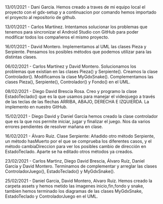 13/01/2021 - Dani García. Hemos creado a traves de mi equipo local el proyecto con el gdx-setup y a continuacion por comando hemos importado el proyecto al repositorio de github.

13/01/2021 - Carlos Martínez. Intentamos solucionar los problemas que tenemos para sincronizar el Android Studio con GitHub para poder modificar todos los compañeros el mismo proyecto.

16/01/2021 - David Montero. Implementamos al UML las clases Pieza y Serpiente. Pensamos los posibles métodos que podemos utilizar para las distintas clases.

06/02/2021 - Carlos Martínez y David Montero. Solucionamos los problemas que existian en las clases Pieza() y Serpiente(). Creamos la clase Controlador(). Modificamos la clase MyGdxSnake(). Complementamos las clases Pieza(), Serpiente(), Controlador() y Fondo() en el UML.

08/02/2021 - Diego David Brescia Rosa. Creo y programo la clase EstadoTeclado() que es la que usamos para manejar el videojuego a través de las teclas de las flechas ARRIBA, ABAJO, DERECHA E IZQUIERDA. La implemento en nuestro GitHub.

15/02/2021 - Diego David y Daniel Garcia hemos creado la clase controlador que es la que nos permite iniciar, jugar y finalizar el juego. Nos da varios errores pendientes de resolver mañana en clase.

16/02/2021 - Álvaro Ruiz. Clase Serpiente: Añadido otro método Serpiente, un método hasMuerto por el que se comprueba los diferentes casos, y el método cambiaDireccion para ver los posibles cambio de dirección en EstadoTeclado. Aparte se ha editado otros métodos ya creados.

23/02/2021 - Carlos Martinz, Diego David Brescia, Álvaro Ruíz, Daniel García y David Montero. Terminamos de complementar y arreglar las clases ControladorJuego(), EstadoTeclado() y MyGdxSnake().

25/02/2021 - Daniel Garcia, David Montero, Alvaro Ruiz. Hemos creado la carpeta assets y hemos metido las imagenes inicio,fin,fondo y snake, tambien hemos terminado los diagramas de las clases MyGdxSnake, EstadoTeclado y ControladorJuego en el UML.
